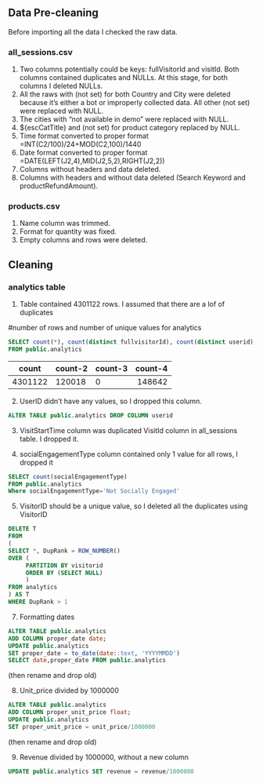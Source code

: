 ## Data Pre-cleaning

Before importing all the data I checked the raw data. 

### all_sessions.csv

1. Two columns potentially could be keys: fullVisitorId and visitId. Both columns contained duplicates and NULLs. At this stage, for both columns I deleted NULLs.
2. All the raws with (not set) for both Country and City were deleted because it’s either a bot or improperly collected data. All other (not set) were replaced with NULL.
3. The cities with “not available in demo” were replaced with NULL.
4. ${escCatTitle} and (not set) for product category replaced by NULL.
5. Time format converted to proper format =INT(C2/100)/24+MOD(C2,100)/1440
6. Date format converted to proper format =DATE(LEFT(J2,4),MID(J2,5,2),RIGHT(J2,2))
7. Columns without headers and data deleted.
8. Columns with headers and without data deleted (Search Keyword and productRefundAmount). 


### products.csv 

1. Name column was trimmed. 
2. Format for quantity was fixed.
3. Empty columns and rows were deleted.


 
## Cleaning
 
 
### analytics table

1. Table contained 4301122 rows. I assumed that there are a lof of duplicates

#number of rows and number of unique values for analytics

```sql
SELECT count(*), count(distinct fullvisitorId), count(distinct userid), count(distinct visitId)
FROM public.analytics
```
| count      | count-2      |count-3     | count-4     |
| ---------- | ------------ | ---------- |------------:|
| 4301122	   | 120018       | 0          | 148642      |

2. UserID didn’t have any values, so I dropped this column. 

```sql
ALTER TABLE public.analytics DROP COLUMN userid
```

3. VisitStartTime column was duplicated VisitId column in all_sessions table. I dropped it.

4. socialEngagementType column contained only 1 value for all rows, I dropped it

```sql
SELECT count(socialEngagementType) 
FROM public.analytics
Where socialEngagementType='Not Socially Engaged'
```

5. VisitorID should be a unique value, so I deleted all the duplicates using VisitorID

```SQL
DELETE T
FROM
(
SELECT *, DupRank = ROW_NUMBER()
OVER (
     PARTITION BY visitorid
     ORDER BY (SELECT NULL)
     )
FROM analytics
) AS T
WHERE DupRank > 1
```

7. Formatting dates

```SQL
ALTER TABLE public.analytics
ADD COLUMN proper_date date;
UPDATE public.analytics
SET proper_date = to_date(date::text, 'YYYYMMDD') 
SELECT date,proper_date FROM public.analytics
```
(then rename and drop old)

8. Unit_price divided by 1000000

```SQL
ALTER TABLE public.analytics
ADD COLUMN proper_unit_price float;
UPDATE public.analytics
SET proper_unit_price = unit_price/1000000
```
(then rename and drop old)


9. Revenue divided by 1000000, without a new column

```SQL
UPDATE public.analytics SET revenue = revenue/1000000
```
